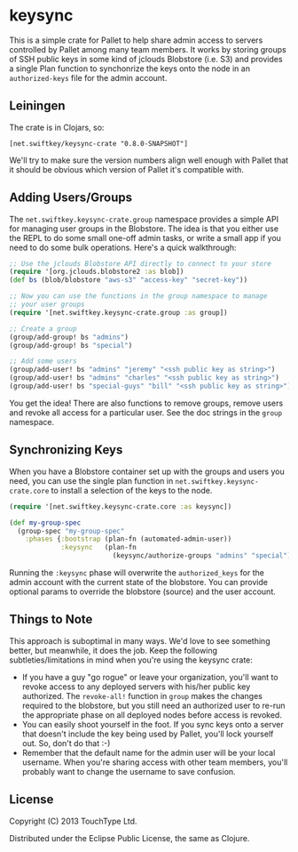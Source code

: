 # keysync

This is a simple crate for Pallet to help share admin access to servers
controlled by Pallet among many team members. It works by storing groups
of SSH public keys in some kind of jclouds Blobstore (i.e. S3) and provides
a single Plan function to synchonrize the keys onto the node in an
`authorized-keys` file for the admin account.

## Leiningen

The crate is in Clojars, so:

    [net.swiftkey/keysync-crate "0.8.0-SNAPSHOT"]

We'll try to make sure the version numbers align well enough with Pallet that
it should be obvious which version of Pallet it's compatible with.

## Adding Users/Groups

The `net.swiftkey.keysync-crate.group` namespace provides a simple API for
managing user groups in the Blobstore. The idea is that you either use the REPL
to do some small one-off admin tasks, or write a small app if you need to do
some bulk operations. Here's a quick walkthrough:

```clojure
;; Use the jclouds Blobstore API directly to connect to your store
(require '[org.jclouds.blobstore2 :as blob])
(def bs (blob/blobstore "aws-s3" "access-key" "secret-key"))

;; Now you can use the functions in the group namespace to manage
;; your user groups
(require '[net.swiftkey.keysync-crate.group :as group])

;; Create a group
(group/add-group! bs "admins")
(group/add-group! bs "special")

;; Add some users
(group/add-user! bs "admins" "jeremy" "<ssh public key as string>")
(group/add-user! bs "admins" "charles" "<ssh public key as string>")
(group/add-user! bs "special-guys" "bill" "<ssh public key as string>")
```

You get the idea! There are also functions to remove groups, remove
users and revoke all access for a particular user. See the doc strings
in the `group` namespace.

## Synchronizing Keys

When you have a Blobstore container set up with the groups and users you
need, you can use the single plan function in `net.swiftkey.keysync-crate.core`
to install a selection of the keys to the node.

```clojure
(require '[net.swiftkey.keysync-crate.core :as keysync])

(def my-group-spec
  (group-spec "my-group-spec"
    :phases {:bootstrap (plan-fn (automated-admin-user))
             :keysync   (plan-fn
                          (keysync/authorize-groups "admins" "special"))}))
```

Running the `:keysync` phase will overwrite the `authorized_keys` for the admin
account with the current state of the blobstore. You can provide optional params
to override the blobstore (source) and the user account.

## Things to Note

This approach is suboptimal in many ways. We'd love to see something better, but
meanwhile, it does the job. Keep the following subtleties/limitations in mind
when you're using the keysync crate:

* If you have a guy "go rogue" or leave your organization, you'll want to revoke
  access to any deployed servers with his/her public key authorized. The
  `revoke-all!` function in `group` makes the changes required to the blobstore,
  but you still need an authorized user to re-run the appropriate phase on all
  deployed nodes before access is revoked.
* You can easily shoot yourself in the foot. If you sync keys onto a server that
  doesn't include the key being used by Pallet, you'll lock yourself out. So,
  don't do that :-)
* Remember that the default name for the admin user will be your local username.
  When you're sharing access with other team members, you'll probably want to
  change the username to save confusion.

## License

Copyright (C) 2013 TouchType Ltd.

Distributed under the Eclipse Public License, the same as Clojure.
